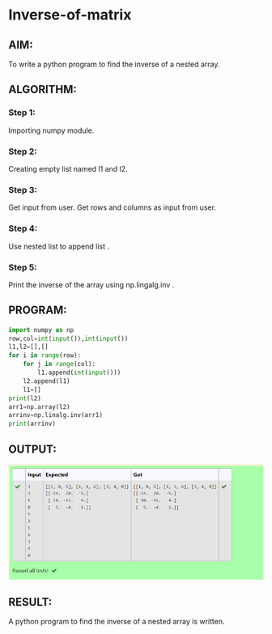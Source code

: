 # Inverse-of-matrix

## AIM:
To write a python program to find the inverse of a nested array.

## ALGORITHM:
### Step 1:
Importing numpy module.
### Step 2:
Creating empty list named l1 and l2.
### Step 3:
Get input from user. Get rows and columns as input from user.
### Step 4:
Use nested list to append list .
### Step 5:
Print the inverse of the array using np.lingalg.inv .

## PROGRAM:
```python
import numpy as np
row,col=int(input()),int(input())
l1,l2=[],[]
for i in range(row):
    for j in range(col):
        l1.append(int(input()))
    l2.append(l1)
    l1=[]
print(l2)
arr1=np.array(l2)
arrinv=np.linalg.inv(arr1)
print(arrinv)
```

## OUTPUT:
![output](./invout.png)

## RESULT:
A python program to find the inverse of a nested array is written.
